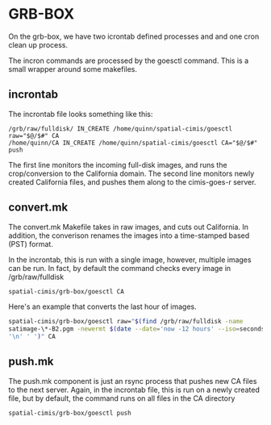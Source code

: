 # GRB-BOX

On the grb-box, we have two icrontab defined processes and and one cron clean
up process.

The incron commands are processed by the goesctl command.  This is a small
wrapper around some makefiles.  

## incrontab

The incrontab file looks something like this:

``` text
/grb/raw/fulldisk/ IN_CREATE /home/quinn/spatial-cimis/goesctl raw="$@/$#" CA
/home/quinn/CA IN_CREATE /home/quinn/spatial-cimis/goesctl CA="$@/$#" push
```
The first line monitors the incoming full-disk images, and runs the
crop/conversion to the California domain.  The second line monitors newly
created California files, and pushes them along to the cimis-goes-r server.


## convert.mk

The convert.mk Makefile takes in raw images, and cuts out California.  In
addition, the converison renames the images into a time-stamped based (PST)
format.

In the incrontab, this is run with a single image, however, multiple images
can be run. In fact, by default the command checks every image in
/grb/raw/fulldisk

``` bash
spatial-cimis/grb-box/goesctl CA 
```

Here's an example that converts the last hour of images.

```bash
spatial-cimis/grb-box/goesctl raw="$(find /grb/raw/fulldisk -name
satimage-\*-B2.pgm -newermt $(date --date='now -12 hours' --iso=seconds) | tr
'\n' ' ')" CA 
```

## push.mk

The push.mk component is just an rsync process that pushes new CA files to the
next server.  Again, in the incrontab file, this is run on a newly created
file, but by default, the command runs on all files in the CA directory

``` bash
spatial-cimis/grb-box/goesctl push
```
